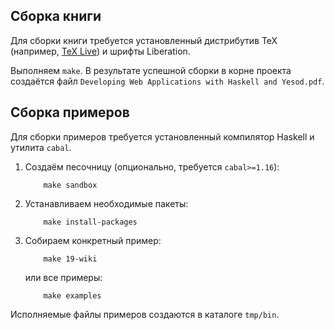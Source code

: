 Сборка книги
------------

Для сборки книги требуется установленный дистрибутив TeX (например,
[TeX Live][texlive]) и шрифты Liberation.

Выполняем `make`. В результате успешной сборки в корне проекта создаётся файл
`Developing Web Applications with Haskell and Yesod.pdf`.

[texlive]: http://www.tug.org/texlive


Сборка примеров
---------------

Для сборки примеров требуется установленный компилятор Haskell и утилита `cabal`.

1. Создаём песочницу (опционально, требуется `cabal>=1.16`):

    ```
        make sandbox
    ```

2. Устанавливаем необходимые пакеты:

    ```
        make install-packages
    ```

3. Собираем конкретный пример:

    ```
        make 19-wiki
    ```

    или все примеры:

    ```
        make examples
    ```

Исполняемые файлы примеров создаются в каталоге `tmp/bin`.
